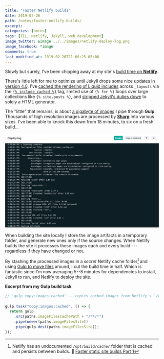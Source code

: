 ```yaml
---
title: "Faster Netlify builds"
date: 2019-02-26
path: /notes/faster-netlify-builds/
excerpt:
categories: [notes]
tags: [TIL, Netlify, Jekyll, web development]
image_twitter: &image ../../images/netlify-deploy-log.png
image_facebook: *image
comments: true
last_modified_at: 2019-02-26T21:06:25-05:00
---
```


Slowly but surely, I've been chipping away at my site's [build time on **Netlify**](/notes/autumn-refresh/#build-and-deploy).

There's little left for me to optimize until Jekyll drops some nice updates in [version 4.0](https://github.com/jekyll/jekyll/projects/2). I've [cached the rendering of Liquid includes](https://github.com/mmistakes/made-mistakes-jekyll/issues/629) across `_layouts` via the [`{% include_cached %}`](https://github.com/benbalter/jekyll-include-cache) tag, limited use of `{% for %}` loops over large collections like `{% site.posts %}`, and [stripped Jekyll's duties down](/articles/using-jekyll-2017/#optimization) to solely a HTML generator.

The "little" that remains, is about [a gigabyte of images](https://github.com/mmistakes/made-mistakes-images) I pipe through **Gulp**. Thousands of high resolution images are processed by [**Sharp**](https://github.com/lovell/sharp) into various sizes. I've been able to knock this down from 18 minutes, to six on a fresh build...

![Screenshot of Netlify's deploy log for Made Mistakes](../../images/netlify-deploy-log.png)

When building the site locally I store the image artifacts in a temporary folder, and generate new ones only if the source changes. When Netlify builds the site it processes these images each and every build --- regardless if they have changed or not.

By stashing the processed images in a *secret* Netlify cache folder[^cache-folder] and using [Gulp to move files](https://github.com/mmistakes/made-mistakes-jekyll/tree/master/gulp) around, I cut the build time in half. Which is fantastic since I'm now averaging 5--8 minutes for dependencies to install, Jekyll to run, and Netlify to deploy the site.

[^cache-folder]: Netlify has an undocumented `/opt/build/cache/` folder that is cached and persists between builds. :tophat: [Faster static site builds Part 1](https://www.contentful.com/blog/2018/05/17/faster-static-site-builds-part-one-process-only-what-you-need/#caching-for-the-win)

**Excerpt from my Gulp build task**

```javascript
// 'gulp copy:images:cached' -- copies cached images from Netlify's `/opt/build/cache/` folder to `/dist/`

gulp.task("copy:images:cached", () => {
  return gulp
    .src(paths.imageFilesCachePath + "/**/*")
    .pipe(newer(paths.imageFilesSite))
    .pipe(gulp.dest(paths.imageFilesSite));
});
```
